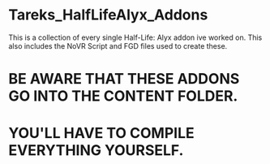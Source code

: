 # Tareks_HalfLifeAlyx_Addons
This is a collection of every single Half-Life: Alyx addon ive worked on.
This also includes the NoVR Script and FGD files used to create these.

# BE AWARE THAT THESE ADDONS GO INTO THE CONTENT FOLDER.
# YOU'LL HAVE TO COMPILE EVERYTHING YOURSELF.
